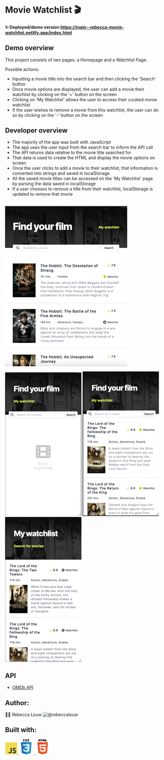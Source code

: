 # Movie Watchlist 🎬

#### ✨ Deployed/demo version <a href="https://main--rebecca-movie-watchlist.netlify.app/index.html" target="_blank" rel="noreferrer">https://main--rebecca-movie-watchlist.netlify.app/index.html</a> 

## Demo overview
This project consists of two pages: a Homepage and a Watchlist Page. 

Possible actions:
- Inputting a movie title into the search bar and then clicking the 'Search' button
- Once movie options are displayed, the user can add a movie their watchlist by clicking on the '+' button on the screen
- Clicking on 'My Watchlist' allows the user to access their curated movie watchlist
- If the user wishes to remove a movie from this watchlist, the user can do so by clicking on the '-' button on the screen


## Developer overview
- The majority of the app was built with JavaScript
- The app uses the user input from the search bar to inform the API call 
- The API returns data relative to the movie title searched for
- That data is used to create the HTML and display the movie options on screen
- Once the user clicks to add a movie to their watchlist, that information is converted into strings and saved in localStorage
- All the saved movie titles can be accessed on the 'My Watchlist' page by parsing the data saved in localStorage
- If a user chooses to remove a title from their watchlist, localStorage is updated to remove that movie


<br/>

<img alt="demo screenshot" src="images/movie-watchlist-desktop1.png" width="400px"/>

<br/>

<img alt="demo screenshot" src="images/movie-watchlist-mobile1.png" width="250px" display="inline-block"/> <img alt="demo screenshot" src="images/movie-watchlist-mobile2.png" width="250px" display="inline-block"/> <img alt="demo screenshot" src="images/movie-watchlist-mobile3.png" width="250px" display="inline-block"/> 


## API
- <a href="http://www.omdbapi.com/" target="_blank" rel="noreferrer">OMDb API</a> 


## Author: 
👩‍💻 Rebecca Louw ![@rebeccalouw](https://github.com/rebeccalouw)

## Built with:
<p align="left"> <a href="https://developer.mozilla.org/en-US/docs/Web/JavaScript" target="_blank" rel="noreferrer"> 
<img src="https://raw.githubusercontent.com/devicons/devicon/master/icons/javascript/javascript-original.svg" alt="javascript" width="40" height="40"/> </a> 
<a href="https://www.w3schools.com/css/" target="_blank" rel="noreferrer"> 
<img src="https://raw.githubusercontent.com/devicons/devicon/master/icons/css3/css3-original-wordmark.svg" alt="css3" width="50" height="50"/> </a> 
<a href="https://www.w3schools.com/html/" target="_blank" rel="noreferrer"> 
<img src="https://raw.githubusercontent.com/devicons/devicon/master/icons/html5/html5-original-wordmark.svg" alt="html5" width="50" height="50"/> </a>  

